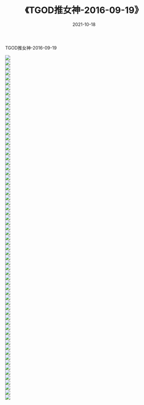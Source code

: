 ﻿---
layout: post
title:  《TGOD推女神-2016-09-19》
date:   2021-10-18
img: http://img.660000.xyz/Sharelink/网络美图/2021/TGOD推女神-2016-09-19/000.jpg
categories: [美女, 清纯, 唯美]
---

TGOD推女神-2016-09-19

  ![](http://img.660000.xyz/Sharelink/网络美图/2021/TGOD推女神-2016-09-19/001.jpg) <br> ![](http://img.660000.xyz/Sharelink/网络美图/2021/TGOD推女神-2016-09-19/002.jpg) <br> ![](http://img.660000.xyz/Sharelink/网络美图/2021/TGOD推女神-2016-09-19/003.jpg) <br> ![](http://img.660000.xyz/Sharelink/网络美图/2021/TGOD推女神-2016-09-19/004.jpg) <br> ![](http://img.660000.xyz/Sharelink/网络美图/2021/TGOD推女神-2016-09-19/005.jpg) <br> ![](http://img.660000.xyz/Sharelink/网络美图/2021/TGOD推女神-2016-09-19/006.jpg) <br> ![](http://img.660000.xyz/Sharelink/网络美图/2021/TGOD推女神-2016-09-19/007.jpg) <br> ![](http://img.660000.xyz/Sharelink/网络美图/2021/TGOD推女神-2016-09-19/008.jpg) <br> ![](http://img.660000.xyz/Sharelink/网络美图/2021/TGOD推女神-2016-09-19/009.jpg) <br> ![](http://img.660000.xyz/Sharelink/网络美图/2021/TGOD推女神-2016-09-19/010.jpg) <br> ![](http://img.660000.xyz/Sharelink/网络美图/2021/TGOD推女神-2016-09-19/011.jpg) <br> ![](http://img.660000.xyz/Sharelink/网络美图/2021/TGOD推女神-2016-09-19/012.jpg) <br> ![](http://img.660000.xyz/Sharelink/网络美图/2021/TGOD推女神-2016-09-19/013.jpg) <br> ![](http://img.660000.xyz/Sharelink/网络美图/2021/TGOD推女神-2016-09-19/014.jpg) <br> ![](http://img.660000.xyz/Sharelink/网络美图/2021/TGOD推女神-2016-09-19/015.jpg) <br> ![](http://img.660000.xyz/Sharelink/网络美图/2021/TGOD推女神-2016-09-19/016.jpg) <br> ![](http://img.660000.xyz/Sharelink/网络美图/2021/TGOD推女神-2016-09-19/017.jpg) <br> ![](http://img.660000.xyz/Sharelink/网络美图/2021/TGOD推女神-2016-09-19/018.jpg) <br> ![](http://img.660000.xyz/Sharelink/网络美图/2021/TGOD推女神-2016-09-19/019.jpg) <br> ![](http://img.660000.xyz/Sharelink/网络美图/2021/TGOD推女神-2016-09-19/020.jpg) <br> ![](http://img.660000.xyz/Sharelink/网络美图/2021/TGOD推女神-2016-09-19/021.jpg) <br> ![](http://img.660000.xyz/Sharelink/网络美图/2021/TGOD推女神-2016-09-19/022.jpg) <br> ![](http://img.660000.xyz/Sharelink/网络美图/2021/TGOD推女神-2016-09-19/023.jpg) <br> ![](http://img.660000.xyz/Sharelink/网络美图/2021/TGOD推女神-2016-09-19/024.jpg) <br> ![](http://img.660000.xyz/Sharelink/网络美图/2021/TGOD推女神-2016-09-19/025.jpg) <br> ![](http://img.660000.xyz/Sharelink/网络美图/2021/TGOD推女神-2016-09-19/026.jpg) <br> ![](http://img.660000.xyz/Sharelink/网络美图/2021/TGOD推女神-2016-09-19/027.jpg) <br> ![](http://img.660000.xyz/Sharelink/网络美图/2021/TGOD推女神-2016-09-19/028.jpg) <br> ![](http://img.660000.xyz/Sharelink/网络美图/2021/TGOD推女神-2016-09-19/029.jpg) <br> ![](http://img.660000.xyz/Sharelink/网络美图/2021/TGOD推女神-2016-09-19/030.jpg) <br> ![](http://img.660000.xyz/Sharelink/网络美图/2021/TGOD推女神-2016-09-19/031.jpg) <br> ![](http://img.660000.xyz/Sharelink/网络美图/2021/TGOD推女神-2016-09-19/032.jpg) <br> ![](http://img.660000.xyz/Sharelink/网络美图/2021/TGOD推女神-2016-09-19/033.jpg) <br> ![](http://img.660000.xyz/Sharelink/网络美图/2021/TGOD推女神-2016-09-19/034.jpg) <br> ![](http://img.660000.xyz/Sharelink/网络美图/2021/TGOD推女神-2016-09-19/035.jpg) <br> ![](http://img.660000.xyz/Sharelink/网络美图/2021/TGOD推女神-2016-09-19/036.jpg) <br> ![](http://img.660000.xyz/Sharelink/网络美图/2021/TGOD推女神-2016-09-19/037.jpg) <br> ![](http://img.660000.xyz/Sharelink/网络美图/2021/TGOD推女神-2016-09-19/038.jpg) <br> ![](http://img.660000.xyz/Sharelink/网络美图/2021/TGOD推女神-2016-09-19/039.jpg) <br> ![](http://img.660000.xyz/Sharelink/网络美图/2021/TGOD推女神-2016-09-19/040.jpg) <br> ![](http://img.660000.xyz/Sharelink/网络美图/2021/TGOD推女神-2016-09-19/041.jpg) <br> ![](http://img.660000.xyz/Sharelink/网络美图/2021/TGOD推女神-2016-09-19/042.jpg) <br> ![](http://img.660000.xyz/Sharelink/网络美图/2021/TGOD推女神-2016-09-19/043.jpg) <br> ![](http://img.660000.xyz/Sharelink/网络美图/2021/TGOD推女神-2016-09-19/044.jpg) <br> ![](http://img.660000.xyz/Sharelink/网络美图/2021/TGOD推女神-2016-09-19/045.jpg) <br> ![](http://img.660000.xyz/Sharelink/网络美图/2021/TGOD推女神-2016-09-19/046.jpg) <br> ![](http://img.660000.xyz/Sharelink/网络美图/2021/TGOD推女神-2016-09-19/047.jpg) <br> ![](http://img.660000.xyz/Sharelink/网络美图/2021/TGOD推女神-2016-09-19/048.jpg) <br> ![](http://img.660000.xyz/Sharelink/网络美图/2021/TGOD推女神-2016-09-19/049.jpg) <br> ![](http://img.660000.xyz/Sharelink/网络美图/2021/TGOD推女神-2016-09-19/050.jpg) <br> ![](http://img.660000.xyz/Sharelink/网络美图/2021/TGOD推女神-2016-09-19/051.jpg) <br> ![](http://img.660000.xyz/Sharelink/网络美图/2021/TGOD推女神-2016-09-19/052.jpg) <br> ![](http://img.660000.xyz/Sharelink/网络美图/2021/TGOD推女神-2016-09-19/053.jpg) <br> ![](http://img.660000.xyz/Sharelink/网络美图/2021/TGOD推女神-2016-09-19/054.jpg) <br> ![](http://img.660000.xyz/Sharelink/网络美图/2021/TGOD推女神-2016-09-19/055.jpg) <br> ![](http://img.660000.xyz/Sharelink/网络美图/2021/TGOD推女神-2016-09-19/056.jpg) <br> ![](http://img.660000.xyz/Sharelink/网络美图/2021/TGOD推女神-2016-09-19/057.jpg) <br> ![](http://img.660000.xyz/Sharelink/网络美图/2021/TGOD推女神-2016-09-19/058.jpg) <br> ![](http://img.660000.xyz/Sharelink/网络美图/2021/TGOD推女神-2016-09-19/059.jpg) <br> ![](http://img.660000.xyz/Sharelink/网络美图/2021/TGOD推女神-2016-09-19/060.jpg) <br> ![](http://img.660000.xyz/Sharelink/网络美图/2021/TGOD推女神-2016-09-19/061.jpg) <br> ![](http://img.660000.xyz/Sharelink/网络美图/2021/TGOD推女神-2016-09-19/062.jpg) <br> ![](http://img.660000.xyz/Sharelink/网络美图/2021/TGOD推女神-2016-09-19/063.jpg) <br> ![](http://img.660000.xyz/Sharelink/网络美图/2021/TGOD推女神-2016-09-19/064.jpg) <br> ![](http://img.660000.xyz/Sharelink/网络美图/2021/TGOD推女神-2016-09-19/065.jpg) <br> ![](http://img.660000.xyz/Sharelink/网络美图/2021/TGOD推女神-2016-09-19/066.jpg) <br> ![](http://img.660000.xyz/Sharelink/网络美图/2021/TGOD推女神-2016-09-19/067.jpg) <br> ![](http://img.660000.xyz/Sharelink/网络美图/2021/TGOD推女神-2016-09-19/068.jpg) <br> ![](http://img.660000.xyz/Sharelink/网络美图/2021/TGOD推女神-2016-09-19/069.jpg) <br>